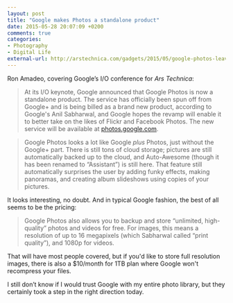 ```yaml
---
layout: post
title: "Google makes Photos a standalone product"
date: 2015-05-28 20:07:09 +0200
comments: true
categories: 
- Photography
- Digital Life
external-url: http://arstechnica.com/gadgets/2015/05/google-photos-leaves-google-launches-as-a-standalone-service/
---
```


Ron Amadeo, covering Google’s I/O conference for _Ars Technica_: 

> At its I/O keynote, Google announced that Google Photos is now a standalone product. The service has officially been spun off from Google+ and is being billed as a brand new product, according to Google's Anil Sabharwal, and Google hopes the revamp will enable it to better take on the likes of Flickr and Facebook Photos. The new service will be available at [photos.google.com](http://photos.google.com/).

> Google Photos looks a lot like Google _plus_ Photos, just without the Google+ part. There is still tons of cloud storage; pictures are still automatically backed up to the cloud, and Auto-Awesome (though it has been renamed to “Assistant”) is still here. That feature still automatically surprises the user by adding funky effects, making panoramas, and creating album slideshows using copies of your pictures.

It looks interesting, no doubt. And in typical Google fashion, the best of all seems to be the pricing:

> Google Photos also allows you to backup and store “unlimited, high-quality” photos and videos for free. For images, this means a resolution of up to 16 megapixels (which Sabharwal called “print quality”), and 1080p for videos.

That will have most people covered, but if you'd like to store full resolution images, there is also a $10/month for 1TB plan where Google won't recompress your files.

I still don’t know if I would trust Google with my entire photo library, but they certainly took a step in the right direction today.